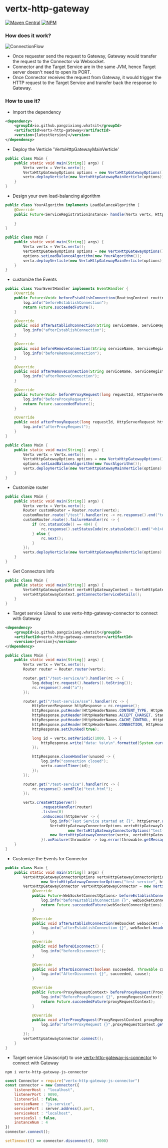 # vertx-http-gateway
[![Maven Central](https://img.shields.io/maven-central/v/io.github.pangzixiang.whatsit/vertx-http-gateway?logo=apachemaven&logoColor=red)](https://search.maven.org/artifact/io.github.pangzixiang.whatsit/vertx-http-gateway)
[![NPM](https://img.shields.io/npm/v/vertx-http-gateway-js-connector?label=vertx-http-gateway-js-connector&logo=npm&logoColor=red)](https://www.npmjs.com/package/vertx-http-gateway-js-connector)
### How does it work?
![ConnectionFlow](./ConnectionFlow.jpg)
- Once requester send the request to Gateway, Gateway would transfer the request to the Connector via Websocket.
- Connector and the Target Service are in the same JVM, hence Target server doesn't need to open its PORT.
- Once Connector receives the request from Gateway, it would trigger the HTTP request to the Target Service and transfer back the response to Gateway.
### How to use it?
- Import the dependency
```xml
<dependency>
    <groupId>io.github.pangzixiang.whatsit</groupId>
    <artifactId>vertx-http-gateway</artifactId>
    <version>{latestVersion}</version>
</dependency>
```
- Deploy the Verticle 'VertxHttpGatewayMainVerticle'
```java
public class Main {
    public static void main(String[] args) {
        Vertx vertx = Vertx.vertx();
        VertxHttpGatewayOptions options = new VertxHttpGatewayOptions();
        vertx.deployVerticle(new VertxHttpGatewayMainVerticle(options));
    }
}
```

- Design your own load-balancing algorithm
```java
public class YourAlgorithm implements LoadBalanceAlgorithm {
    @Override
    public Future<ServiceRegistrationInstance> handle(Vertx vertx, HttpServerRequest httpServerRequest, ServiceRegistrationInfo serviceRegistrationInfo) {
        
    }
}

public class Main {
    public static void main(String[] args) {
        Vertx vertx = Vertx.vertx();
        VertxHttpGatewayOptions options = new VertxHttpGatewayOptions();
        options.setLoadBalanceAlgorithm(new YourAlgorithm());
        vertx.deployVerticle(new VertxHttpGatewayMainVerticle(options));
    }
}
```

- customize the Events
```java
public class YourEventHandler implements EventHandler {
    @Override
    public Future<Void> beforeEstablishConnection(RoutingContext routingContext) {
        log.info("beforeEstablishConnection");
        return Future.succeededFuture();
    }

    @Override
    public void afterEstablishConnection(String serviceName, ServiceRegistrationInstance serviceRegistrationInstance) {
        log.info("afterEstablishConnection");
    }

    @Override
    public void beforeRemoveConnection(String serviceName, ServiceRegistrationInstance serviceRegistrationInstance) {
        log.info("beforeRemoveConnection");
    }

    @Override
    public void afterRemoveConnection(String serviceName, ServiceRegistrationInstance serviceRegistrationInstance) {
        log.info("afterRemoveConnection");
    }

    @Override
    public Future<Void> beforeProxyRequest(long requestId, HttpServerRequest httpServerRequest, ServiceRegistrationInstance serviceRegistrationInstance) {
        log.info("beforeProxyRequest");
        return Future.succeededFuture();
    }

    @Override
    public void afterProxyRequest(long requestId, HttpServerRequest httpServerRequest, ServiceRegistrationInstance serviceRegistrationInstance) {
        log.info("afterProxyRequest");
    }
}

public class Main {
    public static void main(String[] args) {
        Vertx vertx = Vertx.vertx();
        VertxHttpGatewayOptions options = new VertxHttpGatewayOptions();
        options.setLoadBalanceAlgorithm(new YourAlgorithm());
        vertx.deployVerticle(new VertxHttpGatewayMainVerticle(options).withEventHandler(new YourEventHandler()));
    }
}
```

- Customize router
```java
public class Main {
    public static void main(String[] args) {
        Vertx vertx = Vertx.vertx();
        Router customRouter = Router.router(vertx);
        customRouter.route("/test").handler(rc -> rc.response().end("test"));
        customRouter.route().failureHandler(rc -> {
            if (rc.statusCode() == 404) {
                rc.response().setStatusCode(rc.statusCode()).end("<h1>Oops! NOT FOUND!</h1>");
            } else {
                rc.next();
            }
        });
        vertx.deployVerticle(new VertxHttpGatewayMainVerticle(options).withCustomRouter(customRouter));
    }
}
```

- Get Connectors Info
```java
public class Main {
    public static void main(String[] args) {
        VertxHttpGatewayContext vertxHttpGatewayContext = VertxHttpGatewayContext.getInstance();
        vertxHttpGatewayContext.getConnectorServiceDetails();
    }
}
```

- Target service (Java) to use vertx-http-gateway-connector to connect with Gateway
```xml
<dependency>
    <groupId>io.github.pangzixiang.whatsit</groupId>
    <artifactId>vertx-http-gateway-connector</artifactId>
    <version>{version}</version>
</dependency>
```
```java
public class Main {
    public static void main(String[] args) {
        Vertx vertx = Vertx.vertx();
        Router router = Router.router(vertx);

        router.get("/test-service/a").handler(rc -> {
            log.debug(rc.request().headers().toString());
            rc.response().end("a");
        });

        router.get("/test-service/sse").handler(rc -> {
            HttpServerResponse httpResponse = rc.response();
            httpResponse.putHeader(HttpHeaderNames.CONTENT_TYPE, HttpHeaderValues.TEXT_EVENT_STREAM);
            httpResponse.putHeader(HttpHeaderNames.ACCEPT_CHARSET, StandardCharsets.UTF_8.name());
            httpResponse.putHeader(HttpHeaderNames.CACHE_CONTROL, HttpHeaderValues.NO_CACHE);
            httpResponse.putHeader(HttpHeaderNames.CONNECTION, HttpHeaderValues.KEEP_ALIVE);
            httpResponse.setChunked(true);

            long id = vertx.setPeriodic(1000, l -> {
                httpResponse.write("data: %s\n\n".formatted(System.currentTimeMillis()));
            });

            httpResponse.closeHandler(unused -> {
                log.info("connection closed");
                vertx.cancelTimer(id);
            });
        });

        router.get("/test-service").handler(rc -> {
            rc.response().sendFile("test.html");
        });

        vertx.createHttpServer()
                .requestHandler(router)
                .listen(0)
                .onSuccess(httpServer -> {
                    log.info("Test Service started at {}", httpServer.actualPort());
                    VertxHttpGatewayConnectorOptions vertxHttpGatewayConnectorOptions =
                            new VertxHttpGatewayConnectorOptions("test-service", httpServer.actualPort(), "localhost", 9090);
                    new VertxHttpGatewayConnector(vertx, vertxHttpGatewayConnectorOptions).connect();
                }).onFailure(throwable -> log.error(throwable.getMessage(), throwable));
    }
}
```

- Customize the Events for Connector
```java
public class Main {
    public static void main(String[] args) {
        VertxHttpGatewayConnectorOptions vertxHttpGatewayConnectorOptions =
                new VertxHttpGatewayConnectorOptions("test-service", httpServer.actualPort(), "localhost", 9090);
        VertxHttpGatewayConnector vertxHttpGatewayConnector = new VertxHttpGatewayConnector(vertx, vertxHttpGatewayConnectorOptions).withEventHandler(new io.github.pangzixiang.whatsit.vertx.http.gateway.connector.handler.EventHandler() {
            @Override
            public Future<WebSocketConnectOptions> beforeEstablishConnection(WebSocketConnectOptions webSocketConnectOptions) {
                log.info("beforeEstablishConnection {}", webSocketConnectOptions);
                return Future.succeededFuture(webSocketConnectOptions);
            }

            @Override
            public void afterEstablishConnection(WebSocket webSocket) {
                log.info("afterEstablishConnection {}", webSocket.headers());
            }

            @Override
            public void beforeDisconnect() {
                log.info("beforeDisconnect");
            }

            @Override
            public void afterDisconnect(boolean succeeded, Throwable cause) {
                log.info("AfterDisconnect {}", succeeded, cause);
            }

            @Override
            public Future<ProxyRequestContext> beforeProxyRequest(ProxyRequestContext proxyRequestContext) {
                log.info("BeforeProxyRequest {}", proxyRequestContext);
                return Future.succeededFuture(proxyRequestContext);
            }

            @Override
            public void afterProxyRequest(ProxyRequestContext proxyRequestContext) {
                log.info("afterProxyRequest {}",proxyRequestContext.getHttpClientResponse().headers());
            }
        });
        vertxHttpGatewayConnector.connect();
    }
}
```

- Target service (Javascript) to use [vertx-http-gateway-js-connector](https://github.com/pangzixiang/vertx-http-gateway-js-connector) to connect with Gateway
```shell
npm i vertx-http-gateway-js-connector
```
```javascript
const Connector = require("vertx-http-gateway-js-connector")
const connector = new Connector({
    listenerHost : "localhost",
    listenerPort : 9090,
    listenerSsl : false,
    serviceName : "js-service",
    servicePort : server.address().port,
    serviceHost : "localhost",
    serviceSsl : false,
    instanceNum : 4
})
connector.connect();

setTimeout(() => connector.disconnect(), 5000)
```